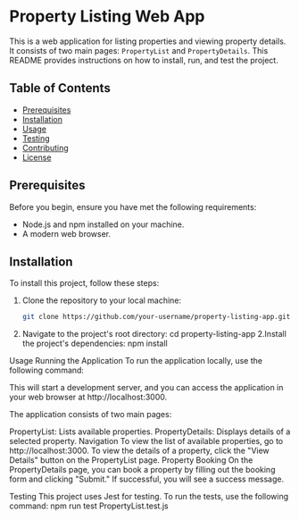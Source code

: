 # Property Listing Web App

This is a web application for listing properties and viewing property details. It consists of two main pages: `PropertyList` and `PropertyDetails`. This README provides instructions on how to install, run, and test the project.

## Table of Contents

- [Prerequisites](#prerequisites)
- [Installation](#installation)
- [Usage](#usage)
- [Testing](#testing)
- [Contributing](#contributing)
- [License](#license)

## Prerequisites

Before you begin, ensure you have met the following requirements:

- Node.js and npm installed on your machine.
- A modern web browser.

## Installation

To install this project, follow these steps:

1. Clone the repository to your local machine:

   ```bash
   git clone https://github.com/your-username/property-listing-app.git
   ```

1. Navigate to the project's root directory:
   cd property-listing-app
   2.Install the project's dependencies:
   npm install

Usage
Running the Application
To run the application locally, use the following command:

This will start a development server, and you can access the application in your web browser at http://localhost:3000.

The application consists of two main pages:

PropertyList: Lists available properties.
PropertyDetails: Displays details of a selected property.
Navigation
To view the list of available properties, go to http://localhost:3000.
To view the details of a property, click the "View Details" button on the PropertyList page.
Property Booking
On the PropertyDetails page, you can book a property by filling out the booking form and clicking "Submit." If successful, you will see a success message.

Testing
This project uses Jest for testing. To run the tests, use the following command:
npm run test PropertyList.test.js
